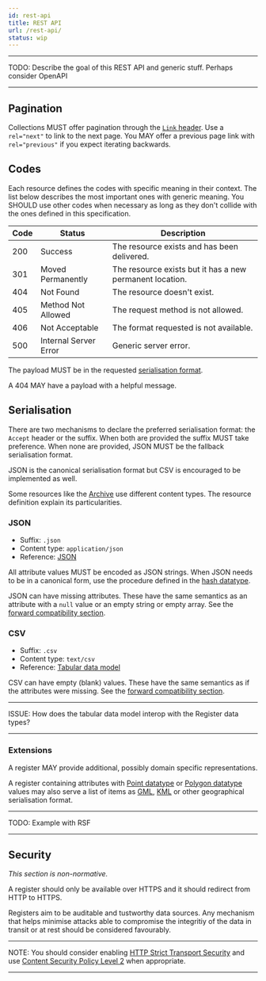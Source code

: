 ```yaml
---
id: rest-api
title: REST API
url: /rest-api/
status: wip
---
```


***
TODO: Describe the goal of this REST API and generic stuff. Perhaps consider
OpenAPI
***

## Pagination

Collections MUST offer pagination through the [`Link` header](@rfc8288).
Use a `rel="next"` to link to the next page. You MAY offer a previous page
link with `rel="previous"` if you expect iterating backwards.

## Codes

Each resource defines the codes with specific meaning in their context. The
list below describes the most important ones with generic meaning. You SHOULD
use other codes when necessary as long as they don't collide with the ones
defined in this specification.

|Code|Status|Description|
|-|-|-|
|200|Success|The resource exists and has been delivered.|
|301|Moved Permanently|The resource exists but it has a new permanent location.|
|404|Not Found|The resource doesn't exist.|
|405|Method Not Allowed|The request method is not allowed.|
|406|Not Acceptable|The format requested is not available.|
|500|Internal Server Error|Generic server error.|

The payload MUST be in the requested [serialisation format](#serialisation).

A 404 MAY have a payload with a helpful message.


## Serialisation

There are two mechanisms to declare the preferred serialisation format: the
`Accept` header or the suffix. When both are provided the suffix MUST take
preference. When none are provided, JSON MUST be the fallback serialisation
format.

JSON is the canonical serialisation format but CSV is encouraged to be
implemented as well.

Some resources like the [Archive](/rest-api/archive/) use different content
types. The resource definition explain its particularities.

### JSON

* Suffix: `.json`
* Content type: `application/json`
* Reference: [JSON](@rfc8259)

All attribute values MUST be encoded as JSON strings. When JSON needs to be in
a canonical form, use the procedure defined in the [hash
datatype](/datatypes/hash/).

JSON can have missing attributes. These have the same semantics as an
attribute with a `null` value or an empty string or empty array.  See the
[forward compatibility section](/evolve#forwards-compatibility).

### CSV

* Suffix: `.csv`
* Content type: `text/csv`
* Reference: [Tabular data model](@tabular-data-model)

CSV can have empty (blank) values. These have the same semantics as if
the attributes were missing.
See the [forward compatibility section](/evolve#forwards-compatibility).

***
ISSUE: How does the tabular data model interop with the Register data types?
***

### Extensions

A register MAY provide additional, possibly domain specific representations.

A register containing attributes with [Point datatype](/datatypes/point/) or
[Polygon datatype](/datatypes/polygon/) values may also serve a list of items
as [GML](@gml), [KML](@kml) or other geographical serialisation format.

***
TODO: Example with RSF
***


## Security

_This section is non-normative._

A register should only be available over HTTPS and it should redirect from
HTTP to HTTPS.

Registers aim to be auditable and tustworthy data sources. Any mechanism that
helps minimise attacks able to compromise the integritiy of the data in
transit or at rest should be considered favourably.

***
NOTE: You should consider enabling [HTTP Strict Transport Security](@rfc6797)
and use [Content Security Policy Level 2](@csp2) when appropriate.
***
